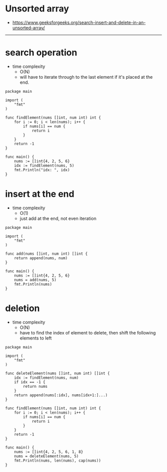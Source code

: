 <!--
{
  "type": "learn",
  "tags": ["algorithm"]
}
-->
# Unsorted array
- https://www.geeksforgeeks.org/search-insert-and-delete-in-an-unsorted-array/

---

# search operation
- time complexity
  - O(N)
  - will have to iterate through to the last element if it's placed at the end.

```
package main

import (
	"fmt"
)

func findElement(nums []int, num int) int {
	for i := 0; i < len(nums); i++ {
		if nums[i] == num {
			return i
		}
	}
	return -1
}

func main() {
	nums := []int{4, 2, 5, 6}
	idx := findElement(nums, 5)
	fmt.Println("idx: ", idx)
}
```

# insert at the end
- time complexity
  - O(1)
  - just add at the end, not even iteration

```
package main

import (
	"fmt"
)

func add(nums []int, num int) []int {
	return append(nums, num)
}

func main() {
	nums := []int{4, 2, 5, 6}
	nums = add(nums, 5)
	fmt.Println(nums)
}
```

# deletion
- time complexity
  - O(N)
  - have to find the index of element to delete, then shift the following elements to left

```
package main

import (
	"fmt"
)

func deleteElement(nums []int, num int) []int {
	idx := findElement(nums, num)
	if idx == -1 {
		return nums
	}
	return append(nums[:idx], nums[idx+1:]...)
}

func findElement(nums []int, num int) int {
	for i := 0; i < len(nums); i++ {
		if nums[i] == num {
			return i
		}
	}
	return -1
}

func main() {
	nums := []int{4, 2, 5, 6, 1, 8}
	nums = deleteElement(nums, 5)
	fmt.Println(nums, len(nums), cap(nums))
}
```
